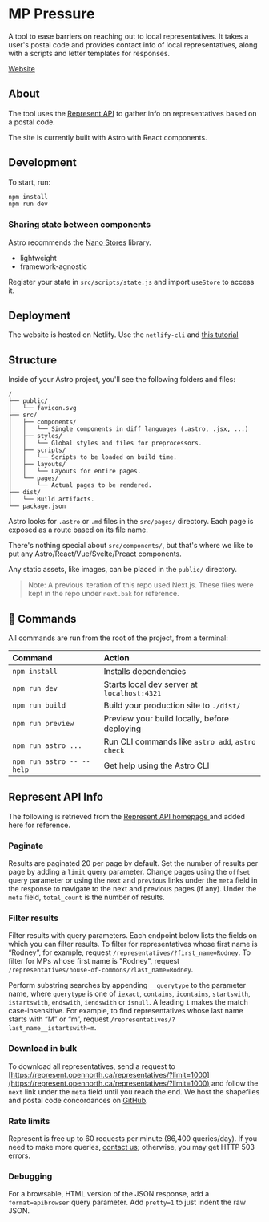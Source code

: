 # MP Pressure

A tool to ease barriers on reaching out to local representatives. It takes a user's postal code and provides contact info of local representatives, along with a scripts and letter templates for responses.

[Website]()

## About

The tool uses the [Represent API](https://represent.opennorth.ca/) to gather info on representatives based on a postal code.

The site is currently built with Astro with React components.

## Development

To start, run:

```bash
npm install
npm run dev
```

### Sharing state between components

Astro recommends the [Nano Stores](https://docs.astro.build/en/core-concepts/sharing-state/) library.

- lightweight
- framework-agnostic

Register your state in `src/scripts/state.js` and import `useStore` to access it.

## Deployment

The website is hosted on Netlify. Use the `netlify-cli` and [this tutorial](https://www.netlify.com/blog/astro-ssr/)

## Structure

Inside of your Astro project, you'll see the following folders and files:

```text
/
├── public/
│   └── favicon.svg
├── src/
│   ├── components/
│   │   └── Single components in diff languages (.astro, .jsx, ...)
│   ├── styles/
│   │   └── Global styles and files for preprocessors.
│   ├── scripts/
│   │   └── Scripts to be loaded on build time.
│   ├── layouts/
│   │   └── Layouts for entire pages.
│   └── pages/
│       └── Actual pages to be rendered.
├── dist/
│   └── Build artifacts.
└── package.json
```

Astro looks for `.astro` or `.md` files in the `src/pages/` directory. Each page is exposed as a route based on its file name.

There's nothing special about `src/components/`, but that's where we like to put any Astro/React/Vue/Svelte/Preact components.

Any static assets, like images, can be placed in the `public/` directory.

> Note: A previous iteration of this repo used Next.js. These files were kept in the repo under `next.bak` for reference.

## 🧞 Commands

All commands are run from the root of the project, from a terminal:

| Command                   | Action                                           |
| :------------------------ | :----------------------------------------------- |
| `npm install`             | Installs dependencies                            |
| `npm run dev`             | Starts local dev server at `localhost:4321`      |
| `npm run build`           | Build your production site to `./dist/`          |
| `npm run preview`         | Preview your build locally, before deploying     |
| `npm run astro ...`       | Run CLI commands like `astro add`, `astro check` |
| `npm run astro -- --help` | Get help using the Astro CLI                     |

## Represent API Info

The following is retrieved from the [ Represent API homepage ](https://represent.opennorth.ca/) and added here for reference.

### Paginate

Results are paginated 20 per page by default. Set the number of results per page by adding a `limit` query parameter. Change pages using the `offset` query parameter or using the `next` and `previous` links under the `meta` field in the response to navigate to the next and previous pages (if any). Under the `meta` field, `total_count` is the number of results.

### Filter results

Filter results with query parameters. Each endpoint below lists the fields on which you can filter results. To filter for representatives whose first name is “Rodney”, for example, request `/representatives/?first_name=Rodney`. To filter for MPs whose first name is "Rodney", request `/representatives/house-of-commons/?last_name=Rodney`.

Perform substring searches by appending `__querytype` to the parameter name, where `querytype` is one of `iexact`, `contains`, `icontains`, `startswith`, `istartswith`, `endswith`, `iendswith` or `isnull`. A leading `i` makes the match case-insensitive. For example, to find representatives whose last name starts with “M” or “m”, request `/representatives/?last_name__istartswith=m`.

### Download in bulk

To download all representatives, send a request to [https://represent.opennorth.ca/representatives/?limit=1000](https://represent.opennorth.ca/representatives/?limit=1000) and follow the `next` link under the `meta` field until you reach the end. We host the shapefiles and postal code concordances on [GitHub](https://github.com/opennorth/represent-canada-data).

### Rate limits

Represent is free up to 60 requests per minute (86,400 queries/day). If you need to make more queries, [contact us](mailto:represent@opennorth.ca); otherwise, you may get HTTP 503 errors.

### Debugging

For a browsable, HTML version of the JSON response, add a `format=apibrowser` query parameter. Add `pretty=1` to just indent the raw JSON.
